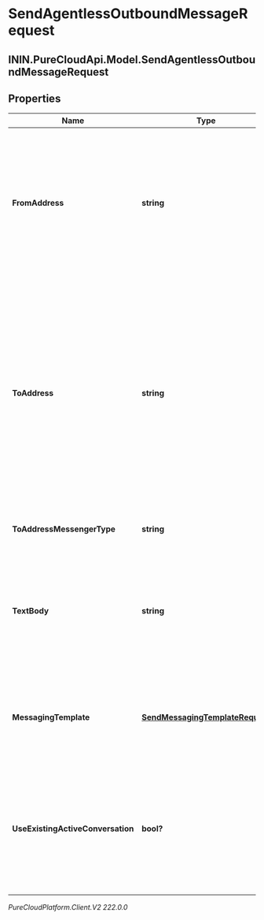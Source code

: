 # SendAgentlessOutboundMessageRequest

## ININ.PureCloudApi.Model.SendAgentlessOutboundMessageRequest

## Properties

|Name | Type | Description | Notes|
|------------ | ------------- | ------------- | -------------|
| **FromAddress** | **string** | The messaging address of the sender of the message. For an SMS messenger type, this must be a currently provisioned SMS phone number. For a WhatsApp messenger type use the provisioned WhatsApp integration’s ID | |
| **ToAddress** | **string** | The messaging address of the recipient of the message. For an SMS messenger type, the phone number address must be in E.164 format. E.g. +13175555555 or +34234234234. For WhatsApp messenger type, use a WhatsApp ID of a phone number. E.g for a E.164 formatted phone number &#x60;+13175555555&#x60;, a WhatsApp ID would be 13175555555 | |
| **ToAddressMessengerType** | **string** | The recipient messaging address messenger type. | |
| **TextBody** | **string** | The text of the message to send. This field is required in the case of SMS messenger type. Maximum character counts are: SMS - 765 characters, other channels - 2000 characters. | [optional] |
| **MessagingTemplate** | [**SendMessagingTemplateRequest**](SendMessagingTemplateRequest) | The messaging template to use in the case of WhatsApp messenger type. This field is required when using WhatsApp messenger type | [optional] |
| **UseExistingActiveConversation** | **bool?** | Use an existing active conversation to send the agentless outbound message. Set this parameter to &#39;true&#39; to use active conversation. Default value: false | [optional] |



_PureCloudPlatform.Client.V2 222.0.0_
